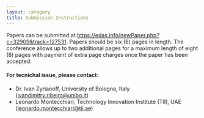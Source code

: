 ```yaml
---
layout: category
title: Submission Instructions
---
```


Papers can be submitted at <https://edas.info/newPaper.php?c=32909&track=127531>. Papers should be six (6) pages in length. The conference allows up to two additional pages for a maximum length of eight (8) pages with payment of extra page charges once the paper has been accepted.

#### For tecnichal issue, please contact:
-  Dr. Ivan Zyrianoff, University of Bologna, Italy (<ivandimitry.ribeiro@unibo.it>)
-  Leonardo Montecchiari, Technology Innovation Institute (TII), UAE (<leonardo.montecchiari@tii.ae>)